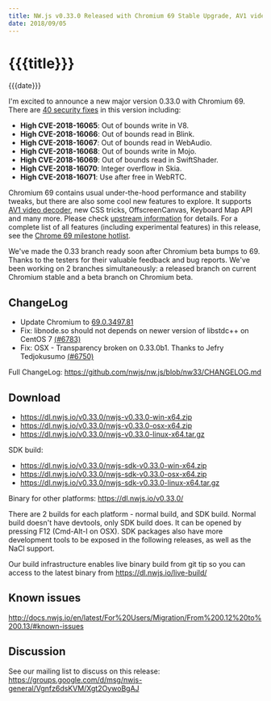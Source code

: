 ```yaml
---
title: NW.js v0.33.0 Released with Chromium 69 Stable Upgrade, AV1 video decoder, new CSS tricks and OffscreenCanvas
date: 2018/09/05
---
```

# {{{title}}}
{{{date}}}

I'm excited to announce a new major version 0.33.0 with Chromium 69. There are [40 security fixes](https://chromereleases.googleblog.com/2018/09/stable-channel-update-for-desktop.html) in this version including:

* **High CVE-2018-16065**: Out of bounds write in V8.
* **High CVE-2018-16066**: Out of bounds read in Blink.
* **High CVE-2018-16067**: Out of bounds read in WebAudio.
* **High CVE-2018-16068**: Out of bounds write in Mojo.
* **High CVE-2018-16069**: Out of bounds read in SwiftShader.
* **High CVE-2018-16070**: Integer overflow in Skia.
* **High CVE-2018-16071**: Use after free in WebRTC.

Chromium 69 contains usual under-the-hood performance and stability tweaks, but there are also some cool new features to explore. It supports [AV1 video decoder](https://developers.google.com/web/updates/2018/08/chrome-69-media-updates#av1), new CSS tricks, OffscreenCanvas, Keyboard Map API and many more. Please check [upstream information](https://blog.chromium.org/2018/08/chrome-69-beta-av1-video-decoder-css.html) for details. For a complete list of all features (including experimental features) in this release, see the [Chrome 69 milestone hotlist](https://www.chromestatus.com/features#milestone=69).

We've made the 0.33 branch ready soon after Chromium beta bumps to 69. Thanks to the testers for their valuable feedback and bug reports. We've been working on 2 branches simultaneously: a released branch on current Chromium stable and a beta branch on Chromium beta.

## ChangeLog

- Update Chromium to [69.0.3497.81](https://chromereleases.googleblog.com/2018/09/stable-channel-update-for-desktop.html)
- Fix: libnode.so should not depends on newer version of libstdc++ on CentOS 7 [(#6783)](https://github.com/nwjs/nw.js/issues/6783)
- Fix: OSX - Transparency broken on 0.33.0b1. Thanks to Jefry Tedjokusumo [(#6750)](https://github.com/nwjs/nw.js/issues/6750)

Full ChangeLog: https://github.com/nwjs/nw.js/blob/nw33/CHANGELOG.md

## Download 

* https://dl.nwjs.io/v0.33.0/nwjs-v0.33.0-win-x64.zip 
* https://dl.nwjs.io/v0.33.0/nwjs-v0.33.0-osx-x64.zip 
* https://dl.nwjs.io/v0.33.0/nwjs-v0.33.0-linux-x64.tar.gz 

SDK build: 
* https://dl.nwjs.io/v0.33.0/nwjs-sdk-v0.33.0-win-x64.zip 
* https://dl.nwjs.io/v0.33.0/nwjs-sdk-v0.33.0-osx-x64.zip 
* https://dl.nwjs.io/v0.33.0/nwjs-sdk-v0.33.0-linux-x64.tar.gz 

Binary for other platforms: https://dl.nwjs.io/v0.33.0/ 

There are 2 builds for each platform - normal build, and SDK build. Normal build doesn't have devtools, only SDK build does. lt can be opened by pressing F12 (Cmd-Alt-I on OSX). SDK packages also have more development tools to be exposed in the following releases, as well as the NaCl support.

Our build infrastructure enables live binary build from git tip so you can access to the latest binary from https://dl.nwjs.io/live-build/ 

## Known issues 
 
http://docs.nwjs.io/en/latest/For%20Users/Migration/From%200.12%20to%200.13/#known-issues

## Discussion

See our mailing list to discuss on this release: https://groups.google.com/d/msg/nwjs-general/Vgnfz6dsKVM/Xgt2OywoBgAJ